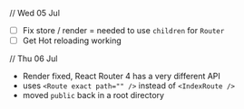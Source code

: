 // Wed 05 Jul
- [ ] Fix store / render = needed to use `children` for `Router`
- [ ] Get Hot reloading working

// Thu 06 Jul
- Render fixed, React Router 4 has a very different API
- uses `<Route exact path="" />` instead of `<IndexRoute />`
- moved `public` back in a root directory
